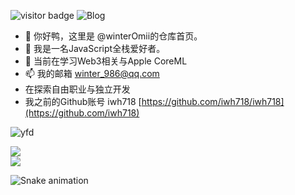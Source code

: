 

![visitor badge](https://visitor-badge.glitch.me/badge?page_id=ross249.visitor-badge&left_color=SlateGray&right_color=green&left_text=Hello,Visitors)
![Blog](https://stats.justsong.cn/api/website/?url=http://blog.wa-jjr.top&style=flat&logo=github)

- 👋 你好鸭，这里是 @winterOmii的仓库首页。
- 👀 我是一名JavaScript全栈爱好者。
- 🌱 当前在学习Web3相关与Apple CoreML
- 📫 我的邮箱 winter_986@qq.com
- 在探索自由职业与独立开发
- 我之前的Github账号 iwh718 [https://github.com/iwh718/iwh718](https://github.com/iwh718)





![yfd](https://stats.justsong.cn/api/csdn?id=u010913414)

<div style="display: inline-block;width: 50%;">
		<div style="display: inline-block">
			<img align="center" src="https://github-readme-stats.vercel.app/api/top-langs/?username=winterOmii&langs_count=6&layout=compact" />
		</div>
		<br>
		<div>
			<img align="center" src="https://github-readme-streak-stats.herokuapp.com/?user=winterOmii&theme=solarized-light&hide_border=false" />
		</div>
</div>


	







<!---
winterOmii/winterOmii is a ✨ special ✨ repository because its `README.md` (this file) appears on your GitHub profile.
You can click the Preview link to take a look at your changes.
--->

![Snake animation](https://github.com/winterOmii/winterOmii/blob/output/github-contribution-grid-snake.svg)
